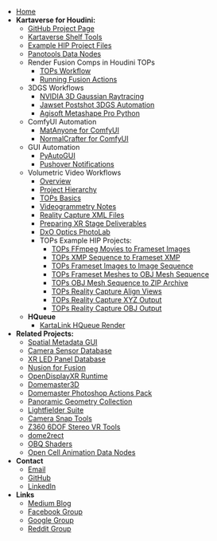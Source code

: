 <!-- docs/_sidebar.md -->
- [Home](/)
- **Kartaverse for Houdini:**
	- [GitHub Project Page](https://kartaverse.github.io/Kartaverse-for-Houdini/)
	- [Kartaverse Shelf Tools](shelf)
	- [Example HIP Project Files](examples)
	- [Panotools Data Nodes](panotools)
	- Render Fusion Comps in Houdini TOPs
		- [TOPs Workflow](fusion/tops_workflow)
		- [Running Fusion Actions](fusion/running_fusion_actions)
	- 3DGS Workflows
		- [NVIDIA 3D Gaussian Raytracing](3dgrut/3dgrut)
		- [Jawset Postshot 3DGS Automation](postshot)
		- [Agisoft Metashape Pro Python](metashapepro)
	- ComfyUI Automation
		- [MatAnyone for ComfyUI](comfyui/MatAnyone)
		- [NormalCrafter for ComfyUI](comfyui/NormalCrafter)
	- GUI Automation
		- [PyAutoGUI](pyautogui)
		- [Pushover Notifications](pushover)
	- Volumetric Video Workflows
		- [Overview](volumetric_video/overview)
		- [Project Hierarchy](volumetric_video/project_hierarchy)
		- [TOPs Basics](volumetric_video/tops_basics)
		- [Videogrammetry Notes](volumetric_video/notes)
		- [Reality Capture XML Files](volumetric_video/xml_files.md)
		- [Preparing XR Stage Deliverables](volumetric_video/preparing_xr_stage_deliverables.md)
		- [DxO Optics PhotoLab](volumetric_video/dxo_optics_photolab.md)
		- TOPs Example HIP Projects:
			- [TOPs FFmpeg Movies to Frameset Images](volumetric_video/tops_ffmpeg_movies_to_frameset_images)
			- [TOPs XMP Sequence to Frameset XMP](volumetric_video/tops_xmp_sequence_to_frameset_xmp)
			- [TOPs Frameset Images to Image Sequence](volumetric_video/tops_frameset_images_to_image_sequence.md)
			- [TOPs Frameset Meshes to OBJ Mesh Sequence](volumetric_video/tops_frameset_meshes_to_obj_mesh_sequence.md)
			- [TOPs OBJ Mesh Sequence to ZIP Archive](volumetric_video/tops_obj_mesh_sequence_to_zip_archive.md)
			- [TOPs Reality Capture Align Views](volumetric_video/tops_reality_capture_align_views.md)
			- [TOPs Reality Capture XYZ Output](volumetric_video/tops_reality_capture_xyz_output.md)
			- [TOPs Reality Capture OBJ Output](volumetric_video/tops_reality_capture_obj_output.md)
	- **HQueue**
		- [KartaLink HQueue Render](hqueue.md)
- **Related Projects:**
	- [Spatial Metadata GUI](https://github.com/Kartaverse/Spatial-Metadata)
	- [Camera Sensor Database](https://emberlightvfx.github.io/Camera-Sensor-Database/)
	- [XR LED Panel Database](https://kartaverse.github.io/XR-LED-Panel-Database/)
	- [Nusion for Fusion](https://andrewhazelden.github.io/NusionConverter/)
	- [OpenDisplayXR Runtime](https://kartaverse.github.io/OpenDisplayXR/)
	- [Domemaster3D](https://github.com/zicher3d-org/domemaster-stereo-shader)
	- [Domemaster Photoshop Actions Pack](https://github.com/AndrewHazelden/Domemaster-Photoshop-Actions-Pack)
	- [Panoramic Geometry Collection](https://github.com/AndrewHazelden/Panoramic_Geometry_Collection)
	- [Lightfielder Suite](https://github.com/AndrewHazelden/LightfielderSuite)
	- [Camera Snap Tools](https://github.com/AndrewHazelden/CameraSnap_Tools)
	- [Z360 6DOF Stereo VR Tools](https://github.com/AndrewHazelden/Z360-6DOF-Stereo-VR-Tools)
	- [dome2rect](https://github.com/AndrewHazelden/dome2rect)
	- [OBQ Shaders](https://github.com/madesjardins/Obq_Shaders/wiki/Obq_KettleUVStereoLens)
	- [Open Cell Animation Data Nodes](https://docs.google.com/document/d/1DXnF47CK7dteF7lidwek5-lwy5qB75nBQMt_2Bp0y0g/edit#heading=h.abzdtec4alet)
- **Contact**
	- [Email](mailto:andrew@andrewhazelden.com)
	- [GitHub](https://github.com/AndrewHazelden)
	- [LinkedIn](https://www.linkedin.com/in/andrewhazelden/)
- **Links**
	- [Medium Blog](https://medium.com/@andrewhazelden)
	- [Facebook Group](https://www.facebook.com/groups/kartavr)
	- [Google Group](https://groups.google.com/g/kartaverse/)
	- [Reddit Group](https://www.reddit.com/r/Kartaverse/)
